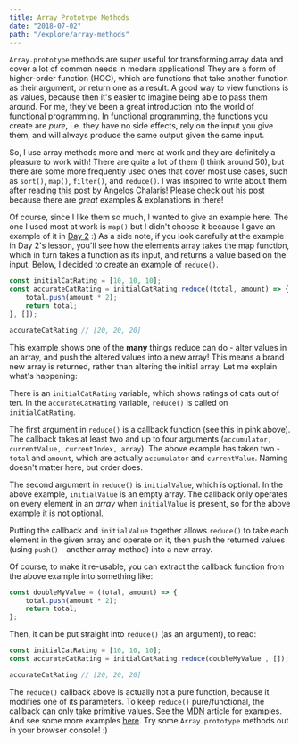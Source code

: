 ```yaml
---
title: Array Prototype Methods
date: "2018-07-02"
path: "/explore/array-methods"
---
```


`Array.prototype` methods are super useful for transforming array data and cover a lot of common needs in modern applications! They are a form of higher-order function (HOC), which are functions that take another function as their argument, or return one as a result. A good way to view functions is as values, because then it's easier to imagine being able to pass them around. For me, they've been a great introduction into the world of functional programming. In functional programming, the functions you create are _pure_, i.e. they have no side effects, rely on the input you give them, and will always produce the same output given the same input.

So, I use array methods more and more at work and they are definitely a pleasure to work with! There are quite a lot of them (I think around 50), but there are some more frequently used ones that cover most use cases, such as `sort()`, `map()`, `filter()`, and `reduce()`. I was inspired to write about them after reading [this](https://hackernoon.com/a-quick-introduction-to-functional-javascript-7e6fe520e7fa) post by [Angelos Chalaris](https://twitter.com/chalarangelo)! Please check out his post because there are _great_ examples & explanations in there!

Of course, since I like them so much, I wanted to give an example here. The one I used most at work is `map()` but I didn't choose it because I gave an example of it in [Day 2](https://amberwilson.co.uk/blog/wilt100days/#arrowfunctions) :) As a side note, if you look carefully at the example in Day 2's lesson, you'll see how the elements array takes the map function, which in turn takes a function as its input, and returns a value based on the input. Below, I decided to create an example of `reduce()`.

```js
const initialCatRating = [10, 10, 10];
const accurateCatRating = initialCatRating.reduce((total, amount) => {
    total.push(amount * 2);
    return total;
}, []);

accurateCatRating // [20, 20, 20]
```

This example shows one of the **many** things reduce can do - alter values in an array, and push the altered values into a new array! This means a brand new array is returned, rather than altering the initial array. Let me explain what's happening:

There is an `initialCatRating` variable, which shows ratings of cats out of ten. In the `accurateCatRating` variable, `reduce()` is called on `initialCatRating`.

The first argument in `reduce()` is a callback function (see this in <span class="text__highlight">pink</span> above). The callback takes at least two and up to four arguments (`accumulator, currentValue, currentIndex, array`). The above example has taken two - `total` and `amount`, which are actually `accumulator` and `currentValue`. Naming doesn't matter here, but order does.

The second argument in `reduce()` is `initialValue`, which is optional. In the above example, `initialValue` is an empty array. The callback only operates on every element in an _array_ when `initialValue` is present, so for the above example it is not optional.

Putting the callback and `initialValue` together allows `reduce()` to take each element in the given array and operate on it, then push the returned values (using `push()` - another array method) into a new array.

Of course, to make it re-usable, you can extract the callback function from the above example into something like:

```js
const doubleMyValue = (total, amount) => {
    total.push(amount * 2);
    return total;
};
```

Then, it can be put straight into `reduce()` (as an argument), to read:

```js
const initialCatRating = [10, 10, 10];
const accurateCatRating = initialCatRating.reduce(doubleMyValue , []);

accurateCatRating // [20, 20, 20]
```

The `reduce()` callback above is actually not a pure function, because it modifies one of its parameters. To keep `reduce()` pure/functional, the callback can only take primitive values. See the [MDN](https://developer.mozilla.org/en-US/docs/Web/JavaScript/Reference/Global_Objects/Array/Reduce) article for examples. And see some more examples [here](https://medium.freecodecamp.org/reduce-f47a7da511a9). Try some `Array.prototype` methods out in your browser console! :)
